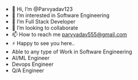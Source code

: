 - 👋 Hi, I’m @Parvyadav123
- 👀 I’m interested in Software Engineering
- 🌱 I’m Full Stack Developer
- 💞️ I’m looking to collaborate 
- 📫 How to reach me parvyadav555@gmail.com
- ⚡ Happy to see you here..
- Able to any type of Work in Software Engineering
- AI/ML Engineer
- Devops Engineer
- Q/A Engineer

<!---
Parvyadav123/Parvyadav123 is a ✨ special ✨ repository because its `README.md` (this file) appears on your GitHub profile.
You can click the Preview link to take a look at your changes.
--->
